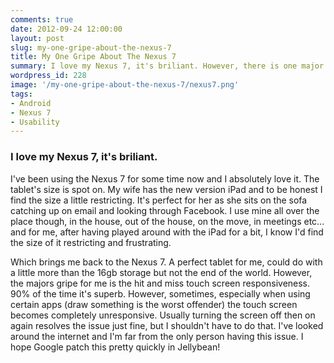 ```yaml
---
comments: true
date: 2012-09-24 12:00:00
layout: post
slug: my-one-gripe-about-the-nexus-7
title: My One Gripe About The Nexus 7
summary: I love my Nexus 7, it's briliant. However, there is one major problem with it.
wordpress_id: 228
image: '/my-one-gripe-about-the-nexus-7/nexus7.png'
tags:
- Android
- Nexus 7
- Usability
---
```


### I love my Nexus 7, it's briliant.

I've been using the Nexus 7 for some time now and I absolutely love it. The tablet's size is spot on. My wife has the new version iPad and to be honest I find the size a little restricting. It's perfect for her as she sits on the sofa catching up on email and looking through Facebook. I use mine all over the place though, in the house, out of the house, on the move, in meetings etc... and for me, after having played around with the iPad for a bit, I know I'd find the size of it restricting and frustrating.

Which brings me back to the Nexus 7. A perfect tablet for me, could do with a little more than the 16gb storage but not the end of the world. However, the majors gripe for me is the hit and miss touch screen responsiveness. 90% of the time it's superb. However, sometimes, especially when using certain apps (draw something is the worst offender) the touch screen becomes completely unresponsive. Usually turning the screen off then on again resolves the issue just fine, but I shouldn't have to do that. I've looked around the internet and I'm far from the only person having this issue. I hope Google patch this pretty quickly in Jellybean!
